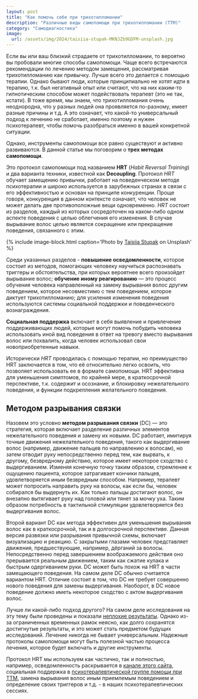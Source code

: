 ```yaml
---
layout: post
title: "Как помочь себе при трихотилломании"
description: "Различные виды самопомощи при трихотилломании (ТТМ)"
category: "Самодиагностика"
image:
  url: /assets/img/2024/taisiia-stupak-MKNJZb9GDFM-unsplash.jpg
---
```


Если вы или ваш близкий страдаете от трихотилломании, то вероятно вы пробовали многие способы самопомощи.
Чаще всего встречаются рекомендации по лечению методом замещения, рассматривая трихотилломанию как привычку. 
Лучше всего это делается с помощью терапии.
Однако бывают люди, которые принципиально не хотят идти в терапию, т.к. был негативный опыт или считают, 
что на них каким-то гипнотическим способом может подействовать терапевт (это не так, кстати).
В тоже время, мы знаем, что трихотилломания очень неоднородна, что у разных людей она проявляется по-разному, 
имеет разные причины и т.д. А это означает, что какой-то универсальный подход к лечению не сработает, 
именно поэтому и нужен психотерапевт, чтобы помочь разобраться именно в вашей конкретной ситуации.

Однако, инструменты самопомощи все равно существуют и активно развиваются. 
В данной статье мы поговорим о **трех методах самопомощи**.

Это протокол самопомощи под названием **HRT** (*Habit Reversal Training*) и два варианта техники, известной как **Decoupling**.
Протокол *HRT* обучает замещению привычки, работает на поведенческом методе психотерапии и широко 
используется в зарубежных странах в связи с его эффективностью и основан на принципе конкуренции.
Проще говоря, конкуренция в данном контексте означает, что человек не может делать две противоположные вещи одновременно. 
*HRT* состоит из разделов, каждый из которых сосредоточен на каком-либо одном аспекте поведения с целью облегчения 
его изменения. В случае вырывание волос целью является сокращение или прекращение поведения, связанного с этим.

{% include image-block.html
caption='Photo by <a href="https://unsplash.com/@taiamint" rel="nofollow">Taisiia Stupak</a> on Unsplash'
%}


Среди указанных разделов - **повышение осведомленности**, которое состоит из методов, 
помогающих человеку научиться распознавать триггеры и обстоятельства, 
при которых вероятнее всего произойдет вырывание волос; **обучение иному реагированию** — это процесс обучения 
человека направленный на замену вырывания волос другим поведением, которое несовместимо с тем поведением, 
которое диктует трихотилломанию; для усиления изменения поведения используются системы социальной поддержки и поведенческого вознаграждения.

**Социальная поддержка** включает в себя выявление и привлечение поддерживающих людей, которые могут помочь 
побудить человека использовать иной вид поведения в ответ на тревогу вместо вырывания волос или похвалить, 
когда человек использовал свои новоприобретенные навыки.

Исторически *HRT* проводилась с помощью терапии, но преимущество HRT заключается в том, 
что её относительно легко освоить, что позволяет использовать ее в формате самопомощи. 
HRT эффективна для уменьшения симптомов, по крайней мере, в краткосрочной перспективе, т.к. содержит и осознание, 
и блокировку нежелательного поведения, и функции подкрепления желательного поведения.

## Методом разрывания связки
Назовем это условно **методом разрывания связки** (DC) — это стратегия, которая включает 
разделение различных элементов нежелательного поведения и замену их новыми. 
DC работает, имитируя точные движения нежелательного поведения, такого как выдергивание волос 
(например, движение пальцев по направлению к волосам), но затем отводит руку непосредственно перед тем, 
как вырвать, к другому, безвредному действию, которое имеет некоторое сходство с выдергиванием. 
Изменяя конечную точку таким образом, стремление к ощущению пациента, которое затрагивает кончики пальцев, 
удовлетворяется иным безвредным способом. Например, терапевт может попросить направить руку на волосы, 
как если бы, человек собирался бы выдернуть их. Как только пальцы достигают волос, 
он внезапно вытягивает руку над головой или тянет за мочку уха. 
Таким образом потребность в тактильной стимуляции удовлетворяется без выдергивания волос.

Второй вариант DC как метода эффективен для уменьшения вырывания волос как в краткосрочной, 
так и в долгосрочной перспективе. Данная версия развязки или разрывания привычной схемы, 
включает визуализацию и реакцию. С закрытыми глазами человек представляет движения, предшествующие,
например, дёрганий за волосы. Непосредственно перед завершением воображаемого действия оно прерывается реальным движением, 
таким как сжатие кулака и быстрым одергиванием руки. DC может быть похож на HRT в части замещающего поведения. 
На самом деле DC обычно считается вариантом HRT. Отличие состоит в том, что DC не требует совершенно 
нового поведения для замены выдергивания. Наоборот, в DC новое поведение должно иметь некоторое сходство с актом выдергивания волос.

Лучше ли какой-либо подход другого? На самом деле исследования на эту тему были проведены
и показали <a href="https://journals.sagepub.com/doi/full/10.1177/01454455211010707?rfr_dat=cr_pub++0pubmed&url_ver=Z39.88-2003&rfr_id=ori%3Arid%3Acrossref.org" rel="nofollow">неплохие результаты</a>.
Однако из-за ограниченных временных рамок неясно, как долго сохранятся достигнутые результаты, 
и это может стать предметом будущих исследований. Лечение никогда не бывает универсальным. 
Надежные протоколы самопомощи могут быть полезной частью процесса лечения, которое будет включать и другие инструменты.

Протокол HRT мы используем как частично, так и полностью, например, 
осведомленность раскрывается в <a href="https://t.me/ttm_help_ru" rel="nofollow">канале этого сайта</a>, 
социальная поддержка в <a href="https://t.me/+Iofg2iERjAlmMTQy" rel="nofollow">психотерапевтической группе помощи при ТТМ</a>, 
замена вырывания волос иным приемлемым поведением и определение своих триггеров и т.д. - в наших психотерапевтических сессиях.


